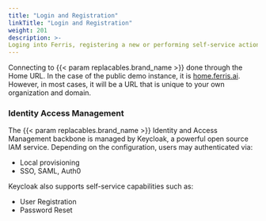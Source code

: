 ```yaml
---
title: "Login and Registration"
linkTitle: "Login and Registration"
weight: 201
description: >-
Loging into Ferris, registering a new or performing self-service actions.
---
```


Connecting to {{< param replacables.brand_name  >}} done through the Home URL. In the case of the public demo instance, it is [home.ferris.ai](https://home.ferris.ai). However, in most cases, it will be a URL that is unique to your own organization and domain.

### Identity Access Management

The {{< param replacables.brand_name  >}} Identity and Access Management backbone is managed by Keycloak, a powerful open source IAM service. Depending on the configuration, users may authenticated via:

- Local provisioning
- SSO, SAML, Auth0

Keycloak also supports self-service capabilities such as:

- User Registration
- Password Reset


